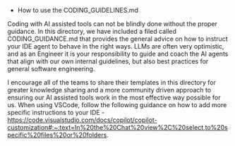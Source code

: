 * How to use the CODING_GUIDELINES.md 

Coding with AI assisted tools can not be blindly done without the proper guidance.  In this directory, we have included a filed called CODING_GUIDANCE.md that provides the general advice on how to instruct your IDE agent to behave in the right ways.   LLMs are often very optimistic, and as an Engineer it is your responsibility to guide and coach the AI agents that align with our own internal guidelines, but also best practices for general software engineering. 

I encourage all of the teams to share their templates in this directory for greater knowledge sharing and a more community driven approach to ensuring our AI assisted tools work in the most effective way possible for us.  When using VSCode, follow the following guidance on how to add more specific instructions to your IDE - https://code.visualstudio.com/docs/copilot/copilot-customization#:~:text=In%20the%20Chat%20view%2C%20select,to%20specific%20files%20or%20folders.